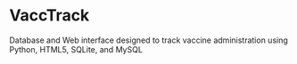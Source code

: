# VaccTrack
Database and Web interface designed to track vaccine administration using Python, HTML5, SQLite, and MySQL
